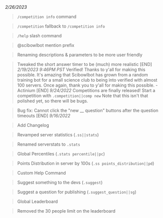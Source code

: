 *2/26/2023*
> `/competition info` command

> `/competition` fallback to `/competition info` 

> `/help` slash command

> @scibowlbot mention prefix

> Renaming descriptions & parameters to be more user friendly 

> Tweaked the short answer timer to be (much) more realistic
[END]
*2/19/2023 9:46PM PST*
> Verified! Thanks to y'all for making this possible. It's amazing that Scibowlbot has grown from a random training bot for a small science club to being into verified with almost 100 servers. Once again, thank you to y'all for making this possible. - Actinium
[END]
*9/24/2022*
> Competitions are finally released! Start a competition with `.competition||comp new` Note that this isn't that polished yet, so there will be bugs.

> Bug fix: Cannot click the "new __ question" buttons after the question timeouts
[END]
*9/16/2022*

> Add Changelog

> Revamped server statistics (`.ss||stats`)

> Renamed serverstats to `.stats`

> Global Percentiles (`.stats percentile||pc`)

> Points Distribution in server by 100s (`.ss points_distribution||pd`)

> Custom Help Command

> Suggest something to the devs (`.suggest`)

> Suggest a question for publishing (`.suggest_question||sg`) 

> Global Leaderboard 
 
> Removed the 30 people limit on the leaderboard